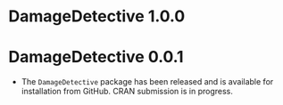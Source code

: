 # DamageDetective 1.0.0

# DamageDetective 0.0.1

- The `DamageDetective` package has been released and is available for 
installation from GitHub. CRAN submission is in progress.

